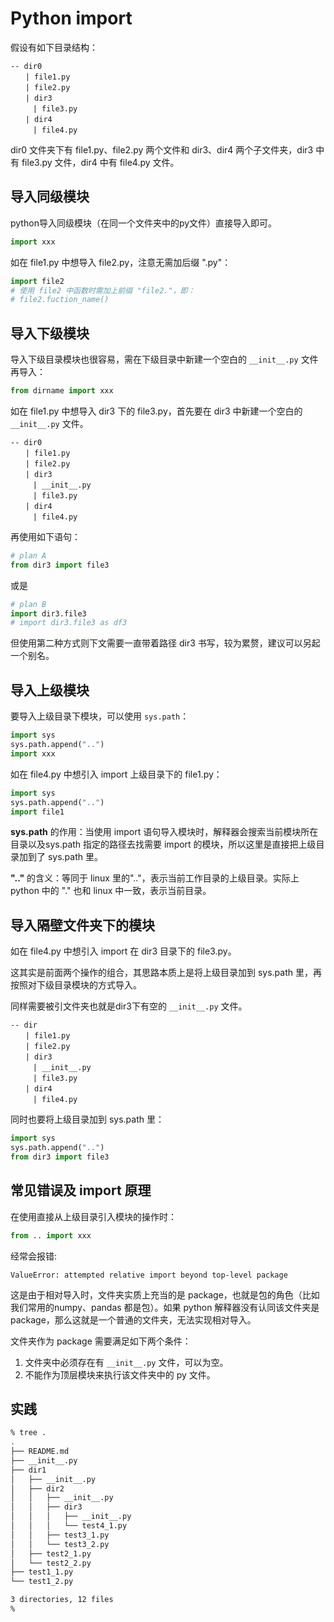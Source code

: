 # Python import

假设有如下目录结构：

```text
-- dir0
　　| file1.py
　　| file2.py
　　| dir3
　　　| file3.py
　　| dir4
　　　| file4.py
```

dir0 文件夹下有 file1.py、file2.py 两个文件和 dir3、dir4 两个子文件夹，dir3 中有 file3.py 文件，dir4 中有 file4.py 文件。

## 导入同级模块

python导入同级模块（在同一个文件夹中的py文件）直接导入即可。

```python
import xxx
```

如在 file1.py 中想导入 file2.py，注意无需加后缀 ".py"：

```python
import file2
# 使用 file2 中函数时需加上前缀 "file2."，即：
# file2.fuction_name()
```

## 导入下级模块

导入下级目录模块也很容易，需在下级目录中新建一个空白的 `__init__.py` 文件再导入：

```python
from dirname import xxx
```

如在 file1.py 中想导入 dir3 下的 file3.py，首先要在 dir3 中新建一个空白的 `__init__.py` 文件。

```text
-- dir0
　　| file1.py
　　| file2.py
　　| dir3
　　　| __init__.py
　　　| file3.py
　　| dir4
　　　| file4.py
```

再使用如下语句：

```python
# plan A
from dir3 import file3
```

或是

```python
# plan B
import dir3.file3
# import dir3.file3 as df3
```

但使用第二种方式则下文需要一直带着路径 dir3 书写，较为累赘，建议可以另起一个别名。

## 导入上级模块

要导入上级目录下模块，可以使用 `sys.path`： 　

```python
import sys 
sys.path.append("..") 
import xxx　
```

如在 file4.py 中想引入 import 上级目录下的 file1.py：

```python
import sys 
sys.path.append("..") 
import file1
```

**sys.path** 的作用：当使用 import 语句导入模块时，解释器会搜索当前模块所在目录以及sys.path 指定的路径去找需要 import 的模块，所以这里是直接把上级目录加到了 sys.path 里。

**".."** 的含义：等同于 linux 里的".."，表示当前工作目录的上级目录。实际上 python 中的 "." 也和 linux 中一致，表示当前目录。

## 导入隔壁文件夹下的模块

如在 file4.py 中想引入 import 在 dir3 目录下的 file3.py。

这其实是前面两个操作的组合，其思路本质上是将上级目录加到 sys.path 里，再按照对下级目录模块的方式导入。

同样需要被引文件夹也就是dir3下有空的 `__init__.py` 文件。

```text
-- dir
　　| file1.py
　　| file2.py
　　| dir3
　　　| __init__.py
　　　| file3.py
　　| dir4
　　　| file4.py
```

同时也要将上级目录加到 sys.path 里：

```python
import sys
sys.path.append("..")
from dir3 import file3
```

## 常见错误及 import 原理

在使用直接从上级目录引入模块的操作时：

```python
from .. import xxx
```

经常会报错:

```python3
ValueError: attempted relative import beyond top-level package
```

这是由于相对导入时，文件夹实质上充当的是 package，也就是包的角色（比如我们常用的numpy、pandas 都是包）。如果 python 解释器没有认同该文件夹是 package，那么这就是一个普通的文件夹，无法实现相对导入。

文件夹作为 package 需要满足如下两个条件：

1. 文件夹中必须存在有 `__init__.py` 文件，可以为空。
2. 不能作为顶层模块来执行该文件夹中的 py 文件。

## 实践

```bash
% tree .
.
├── README.md
├── __init__.py
├── dir1
│   ├── __init__.py
│   ├── dir2
│   │   ├── __init__.py
│   │   ├── dir3
│   │   │   ├── __init__.py
│   │   │   └── test4_1.py
│   │   ├── test3_1.py
│   │   └── test3_2.py
│   ├── test2_1.py
│   └── test2_2.py
├── test1_1.py
└── test1_2.py

3 directories, 12 files
%
```
